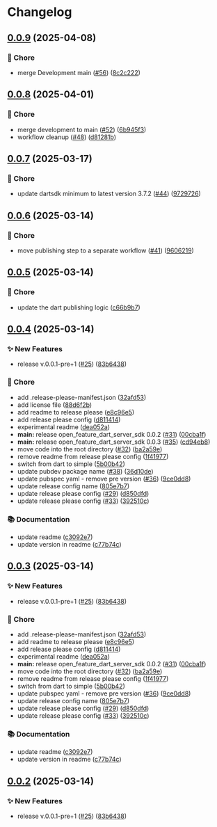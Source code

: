 # Changelog

## [0.0.9](https://github.com/open-feature/dart-server-sdk/compare/v0.0.8...v0.0.9) (2025-04-08)


### 🧹 Chore

* merge Development main ([#56](https://github.com/open-feature/dart-server-sdk/issues/56)) ([8c2c222](https://github.com/open-feature/dart-server-sdk/commit/8c2c22247e6347903c529783cd0477739fff1ecb))

## [0.0.8](https://github.com/open-feature/dart-server-sdk/compare/v0.0.7...v0.0.8) (2025-04-01)


### 🧹 Chore

* merge development to main ([#52](https://github.com/open-feature/dart-server-sdk/issues/52)) ([6b945f3](https://github.com/open-feature/dart-server-sdk/commit/6b945f3877e26714760f1cb7347b48e4aa8ab338))
* workflow cleanup ([#48](https://github.com/open-feature/dart-server-sdk/issues/48)) ([d81281b](https://github.com/open-feature/dart-server-sdk/commit/d81281bd43ffc3b903517e97d4308eebef1c43c8))

## [0.0.7](https://github.com/open-feature/dart-server-sdk/compare/v0.0.6...v0.0.7) (2025-03-17)


### 🧹 Chore

* update dartsdk minimum to latest version 3.7.2 ([#44](https://github.com/open-feature/dart-server-sdk/issues/44)) ([9729726](https://github.com/open-feature/dart-server-sdk/commit/9729726080e49ad86656c22778c723c724c08a96))

## [0.0.6](https://github.com/open-feature/dart-server-sdk/compare/v0.0.5...v0.0.6) (2025-03-14)


### 🧹 Chore

* move publishing step to a separate workflow ([#41](https://github.com/open-feature/dart-server-sdk/issues/41)) ([9606219](https://github.com/open-feature/dart-server-sdk/commit/96062192c23094a75cb027c384366cde7af03395))

## [0.0.5](https://github.com/open-feature/dart-server-sdk/compare/v0.0.4...v0.0.5) (2025-03-14)


### 🧹 Chore

* update the dart publishing logic ([c66b9b7](https://github.com/open-feature/dart-server-sdk/commit/c66b9b735940a2ccc3d1ada0391f8f266a3812c0))

## [0.0.4](https://github.com/open-feature/dart-server-sdk/compare/v0.0.3...v0.0.4) (2025-03-14)


### ✨ New Features

* release v.0.0.1-pre+1 ([#25](https://github.com/open-feature/dart-server-sdk/issues/25)) ([83b6438](https://github.com/open-feature/dart-server-sdk/commit/83b643864d7d6e100cfc337e2abf05eadd8f241e))


### 🧹 Chore

* add .release-please-manifest.json ([32afd53](https://github.com/open-feature/dart-server-sdk/commit/32afd5308fa5db55d7d86324c3bc1a8ebccbf96c))
* add license file ([88d6f2b](https://github.com/open-feature/dart-server-sdk/commit/88d6f2b94d57130b36a1ed164cadfef86bc6526e))
* add readme to release please ([e8c96e5](https://github.com/open-feature/dart-server-sdk/commit/e8c96e5fc5f5c5e417fc057c504cbfdcf53f14ab))
* add release please config ([d811414](https://github.com/open-feature/dart-server-sdk/commit/d8114148693338bc812a1b59ab24b591e99a5b1d))
* experimental readme ([dea052a](https://github.com/open-feature/dart-server-sdk/commit/dea052a3bea9edc0529931ed74510bd993e8a065))
* **main:** release open_feature_dart_server_sdk 0.0.2 ([#31](https://github.com/open-feature/dart-server-sdk/issues/31)) ([00cba1f](https://github.com/open-feature/dart-server-sdk/commit/00cba1f0c698bd167678af4f90b0b44954f83751))
* **main:** release open_feature_dart_server_sdk 0.0.3 ([#35](https://github.com/open-feature/dart-server-sdk/issues/35)) ([cd94eb8](https://github.com/open-feature/dart-server-sdk/commit/cd94eb81c406c19c85e817d0402fdbc7a16d370c))
* move code into the root directory ([#32](https://github.com/open-feature/dart-server-sdk/issues/32)) ([ba2a59e](https://github.com/open-feature/dart-server-sdk/commit/ba2a59e3b8796f5c28ccaa1105b20bb5b5ee0e50))
* remove readme from release please config ([1f41977](https://github.com/open-feature/dart-server-sdk/commit/1f41977b1d36423e0c9330d78f5428c837cf276d))
* switch from dart to simple ([5b00b42](https://github.com/open-feature/dart-server-sdk/commit/5b00b4240d84db1e11e6a469ca554a5185973478))
* update pubdev package name  ([#38](https://github.com/open-feature/dart-server-sdk/issues/38)) ([36d10de](https://github.com/open-feature/dart-server-sdk/commit/36d10de418cdb72ca21e724f7d5da6be47f348ad))
* update pubspec yaml - remove pre version ([#36](https://github.com/open-feature/dart-server-sdk/issues/36)) ([9ce0dd8](https://github.com/open-feature/dart-server-sdk/commit/9ce0dd87ca21c21f544104996d62cf9b8283f8a4))
* update release config name ([805e7b7](https://github.com/open-feature/dart-server-sdk/commit/805e7b784729fd6f92f76fb719685c170102bba4))
* update release please config ([#29](https://github.com/open-feature/dart-server-sdk/issues/29)) ([d850dfd](https://github.com/open-feature/dart-server-sdk/commit/d850dfd3c52ddd5b25ef2337cb1c285c38aa7cb5))
* update release please config ([#33](https://github.com/open-feature/dart-server-sdk/issues/33)) ([392510c](https://github.com/open-feature/dart-server-sdk/commit/392510ce318f7e5615d98c48e0ed6b54778493eb))


### 📚 Documentation

* update readme ([c3092e7](https://github.com/open-feature/dart-server-sdk/commit/c3092e7a119570759c4fa41274b11e4e89abcfc7))
* update version in readme ([c77b74c](https://github.com/open-feature/dart-server-sdk/commit/c77b74c52514315cc37c81c68b01a2c1e2bc0eee))

## [0.0.3](https://github.com/open-feature/dart-server-sdk/compare/open_feature_dart_server_sdk-v0.0.2...open_feature_dart_server_sdk-v0.0.3) (2025-03-14)


### ✨ New Features

* release v.0.0.1-pre+1 ([#25](https://github.com/open-feature/dart-server-sdk/issues/25)) ([83b6438](https://github.com/open-feature/dart-server-sdk/commit/83b643864d7d6e100cfc337e2abf05eadd8f241e))


### 🧹 Chore

* add .release-please-manifest.json ([32afd53](https://github.com/open-feature/dart-server-sdk/commit/32afd5308fa5db55d7d86324c3bc1a8ebccbf96c))
* add readme to release please ([e8c96e5](https://github.com/open-feature/dart-server-sdk/commit/e8c96e5fc5f5c5e417fc057c504cbfdcf53f14ab))
* add release please config ([d811414](https://github.com/open-feature/dart-server-sdk/commit/d8114148693338bc812a1b59ab24b591e99a5b1d))
* experimental readme ([dea052a](https://github.com/open-feature/dart-server-sdk/commit/dea052a3bea9edc0529931ed74510bd993e8a065))
* **main:** release open_feature_dart_server_sdk 0.0.2 ([#31](https://github.com/open-feature/dart-server-sdk/issues/31)) ([00cba1f](https://github.com/open-feature/dart-server-sdk/commit/00cba1f0c698bd167678af4f90b0b44954f83751))
* move code into the root directory ([#32](https://github.com/open-feature/dart-server-sdk/issues/32)) ([ba2a59e](https://github.com/open-feature/dart-server-sdk/commit/ba2a59e3b8796f5c28ccaa1105b20bb5b5ee0e50))
* remove readme from release please config ([1f41977](https://github.com/open-feature/dart-server-sdk/commit/1f41977b1d36423e0c9330d78f5428c837cf276d))
* switch from dart to simple ([5b00b42](https://github.com/open-feature/dart-server-sdk/commit/5b00b4240d84db1e11e6a469ca554a5185973478))
* update pubspec yaml - remove pre version ([#36](https://github.com/open-feature/dart-server-sdk/issues/36)) ([9ce0dd8](https://github.com/open-feature/dart-server-sdk/commit/9ce0dd87ca21c21f544104996d62cf9b8283f8a4))
* update release config name ([805e7b7](https://github.com/open-feature/dart-server-sdk/commit/805e7b784729fd6f92f76fb719685c170102bba4))
* update release please config ([#29](https://github.com/open-feature/dart-server-sdk/issues/29)) ([d850dfd](https://github.com/open-feature/dart-server-sdk/commit/d850dfd3c52ddd5b25ef2337cb1c285c38aa7cb5))
* update release please config ([#33](https://github.com/open-feature/dart-server-sdk/issues/33)) ([392510c](https://github.com/open-feature/dart-server-sdk/commit/392510ce318f7e5615d98c48e0ed6b54778493eb))


### 📚 Documentation

* update readme ([c3092e7](https://github.com/open-feature/dart-server-sdk/commit/c3092e7a119570759c4fa41274b11e4e89abcfc7))
* update version in readme ([c77b74c](https://github.com/open-feature/dart-server-sdk/commit/c77b74c52514315cc37c81c68b01a2c1e2bc0eee))

## [0.0.2](https://github.com/open-feature/dart-server-sdk/compare/open_feature_dart_server_sdk-v0.0.1...open_feature_dart_server_sdk-v0.0.2) (2025-03-14)


### ✨ New Features

* release v.0.0.1-pre+1 ([#25](https://github.com/open-feature/dart-server-sdk/issues/25)) ([83b6438](https://github.com/open-feature/dart-server-sdk/commit/83b643864d7d6e100cfc337e2abf05eadd8f241e))
